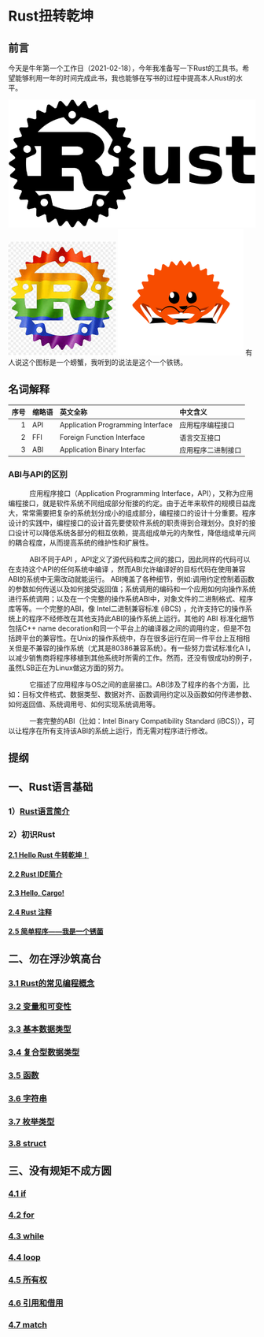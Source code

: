 # Rust扭转乾坤

## 前言
今天是牛年第一个工作日（2021-02-18），今年我准备写一下Rust的工具书。希望能够利用一年的时间完成此书，我也能够在写书的过程中提高本人Rust的水平。

![logo](./logo.png)
![logo](./logo.jpeg)
![logo_rust](./logo_rust.png)
有人说这个图标是一个螃蟹，我听到的说法是这个一个铁锈。

## 名词解释
|序号|缩略语|英文全称|中文含义|
|--:|:--|:--|:--|
|1|API|Application Programming Interface|应用程序编程接口|
|2|FFI|Foreign Function Interface|语言交互接口|
|3|ABI|Application Binary Interfac|应用程序二进制接口|

### ABI与API的区别

&nbsp;&nbsp; &nbsp; &nbsp; &nbsp; &nbsp;  应用程序接口（Application Programming Interface，API），又称为应用编程接口，就是软件系统不同组成部分衔接的约定。由于近年来软件的规模日益庞大，常常需要把复杂的系统划分成小的组成部分，编程接口的设计十分重要。程序设计的实践中，编程接口的设计首先要使软件系统的职责得到合理划分。良好的接口设计可以降低系统各部分的相互依赖，提高组成单元的内聚性，降低组成单元间的耦合程度，从而提高系统的维护性和扩展性。

&nbsp;&nbsp; &nbsp; &nbsp; &nbsp; &nbsp; ABI不同于API ，API定义了源代码和库之间的接口，因此同样的代码可以在支持这个API的任何系统中编译 ，然而ABI允许编译好的目标代码在使用兼容ABI的系统中无需改动就能运行。 ABI掩盖了各种细节，例如:调用约定控制着函数的参数如何传送以及如何接受返回值；系统调用的编码和一个应用如何向操作系统进行系统调用；以及在一个完整的操作系统ABI中，对象文件的二进制格式、程序库等等。一个完整的ABI，像 Intel二进制兼容标准 (iBCS) ，允许支持它的操作系统上的程序不经修改在其他支持此ABI的操作系统上运行。其他的 ABI 标准化细节包括C++ name decoration和同一个平台上的编译器之间的调用约定，但是不包括跨平台的兼容性。在Unix的操作系统中，存在很多运行在同一件平台上互相相关但是不兼容的操作系统（尤其是80386兼容系统）。有一些努力尝试标准化A I，以减少销售商将程序移植到其他系统时所需的工作。然而，还没有很成功的例子，虽然LSB正在为Linux做这方面的努力。

 &nbsp;&nbsp; &nbsp; &nbsp; &nbsp; &nbsp; 它描述了应用程序与OS之间的底层接口。ABI涉及了程序的各个方面，比如：目标文件格式、数据类型、数据对齐、函数调用约定以及函数如何传递参数、如何返回值、系统调用号、如何实现系统调用等。
 
  &nbsp;&nbsp; &nbsp; &nbsp; &nbsp; &nbsp; 一套完整的ABI（比如：Intel Binary Compatibility Standard (iBCS)），可以让程序在所有支持该ABI的系统上运行，而无需对程序进行修改。

## 提纲
## 一、Rust语言基础 
### 1）[Rust语言简介](books/01.md) 

### 2）初识Rust
#### [2.1 Hello Rust 牛转乾坤！](books/02.md) 

#### [2.2 Rust IDE简介](books/03.md) 

#### [2.3 Hello, Cargo!](books/04.md) 

#### [2.4 Rust 注释](books/05.md) 

#### [2.5 简单程序——我是一个锈菌](books/06.md) 

## 二、勿在浮沙筑高台

### [3.1 Rust的常见编程概念](books/3.1.md)

### [3.2 变量和可变性](books/3.2.md)

### [3.3 基本数据类型](books/3.3.md)

### [3.4 复合型数据类型](books/3.4.md)

### [3.5 函数](books/3.5.md)

### [3.6 字符串](books/3.6.md)

### [3.7 枚举类型](books/3.7.md)

### [3.8 struct](books/3.8.md)

## 三、没有规矩不成方圆

### [4.1 if](books/4.1.md)

### [4.2 for](books/4.2.md)

### [4.3 while](books/4.3.md)

### [4.4 loop](books/4.4.md)

### [4.5 所有权](books/4.5.md)

### [4.6 引用和借用](books/4.6.md)

### [4.7 match](books/4.7.md)
